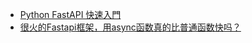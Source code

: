 - [Python FastAPI 快速入門](https://linyencheng.github.io/2021/10/08/python-fast-api/)
- [很火的Fastapi框架，用async函数真的比普通函数快吗？](https://blog.csdn.net/yyw794/article/details/108859240)